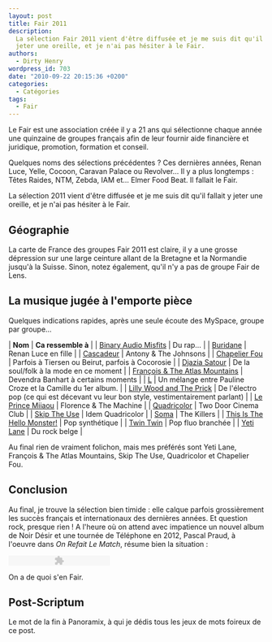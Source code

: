 ```yaml
---
layout: post
title: Fair 2011
description:
  La sélection Fair 2011 vient d'être diffusée et je me suis dit qu'il fallait y
  jeter une oreille, et je n'ai pas hésiter à le Fair.
authors:
  - Dirty Henry
wordpress_id: 703
date: "2010-09-22 20:15:36 +0200"
categories:
  - Catégories
tags:
  - Fair
---
```


Le Fair est une association créée il y a 21 ans qui sélectionne chaque année une
quinzaine de groupes français afin de leur fournir aide financière et juridique,
promotion, formation et conseil.

Quelques noms des sélections précédentes ? Ces dernières années, Renan Luce,
Yelle, Cocoon, Caravan Palace ou Revolver… Il y a plus longtemps : Têtes Raides,
NTM, Zebda, IAM et… Elmer Food Beat. Il fallait le Fair.

La sélection 2011 vient d'être diffusée et je me suis dit qu'il fallait y jeter
une oreille, et je n'ai pas hésiter à le Fair.

<h2>Géographie</h2>

La carte de France des groupes Fair 2011 est claire, il y a une grosse
dépression sur une large ceinture allant de la Bretagne et la Normandie jusqu'à
la Suisse. Sinon, notez également, qu'il n'y a pas de groupe Fair de Lens.

<img387>

<h2>La musique jugée à l'emporte pièce</h2>

Quelques indications rapides, après une seule écoute des MySpace, groupe par
groupe…

| **Nom** | **Ca ressemble à** | |
[Binary Audio Misfits](http://www.myspace.com/binaryaudiomisfits) | Du rap… | |
[Buridane](http://www.myspace.com/buridane) | Renan Luce en fille | |
[Cascadeur](http://www.myspace.com/cascadeur) | Antony & The Johnsons | |
[Chapelier Fou](http://www.myspace.com/chapelierfou) | Parfois à Tiersen ou
Beirut, parfois à Cocorosie | |
[Djazia Satour](http://www.myspace.com/djaziasatour) | De la soul/folk à la mode
en ce moment | |
[François & The Atlas Mountains](http://www.myspace.com/francoisinbristol) |
Devendra Banhart à certains moments | | [L](http://www.myspace.com/lmusique) |
Un mélange entre Pauline Croze et la Camille du 1er album. | |
[Lilly Wood and The Prick](http://www.myspace.com/lillywoodandtheprick) | De
l'électro pop (ce qui est décevant vu leur bon style, vestimentairement parlant)
| | [Le Prince Miiaou](http://www.myspace.com/leprincemiiaou) | Florence & The
Machine | | [Quadricolor](http://www.myspace.com/4quadricolor4) | Two Door
Cinema Club | | [Skip The Use](http://www.myspace.com/skiptheuse) | Idem
Quadricolor | | [Soma](http://www.myspace.com/somafrance) | The Killers | |
[This Is The Hello Monster!](http://www.myspace.com/tithm) | Pop synthétique | |
[Twin Twin](http://www.myspace.com/twintwinmusic) | Pop fluo branchée | |
[Yeti Lane](http://www.myspace.com/yetilane) | Du rock belge |

Au final rien de vraiment folichon, mais mes préférés sont Yeti Lane, François &
The Atlas Mountains, Skip The Use, Quadricolor et Chapelier Fou.

<h2>Conclusion</h2>

Au final, je trouve la sélection bien timide : elle calque parfois grossièrement
les succès français et internationaux des dernières années. Et question rock,
presque rien ! A l'heure où on attend avec impatience un nouvel album de Noir
Désir et une tournée de Téléphone en 2012, Pascal Praud, à l'oeuvre dans _On
Refait Le Match_, résume bien la situation :

<object type="application/x-shockwave-flash" data="/squelettes/flash/dewplayer.swf?mp3=IMG/mp3/praud.mp3" width="200" height="20"> 
<param name="movie" value="dewplayer.swf?mp3=IMG/mp3/praud.mp3" /> 
</object>

On a de quoi s'en Fair.

<h2>Post-Scriptum</h2>

Le mot de la fin à Panoramix, à qui je dédis tous les jeux de mots foireux de ce
post.

<object width="500" height="306"><param name="movie" value="http://www.youtube.com/v/tFbw_m_m7G8?fs=1&hl=fr_FR"></param><param name="allowFullScreen" value="true"></param><param name="allowscriptaccess" value="always"></param><embed src="http://www.youtube.com/v/tFbw_m_m7G8?fs=1&hl=fr_FR" type="application/x-shockwave-flash" allowscriptaccess="always" allowfullscreen="true" width="500" height="306"></embed></object>
